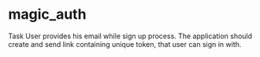 # magic_auth

Task
User provides his email while sign up process.
The application should create and send link containing unique token, that user can sign in with.
